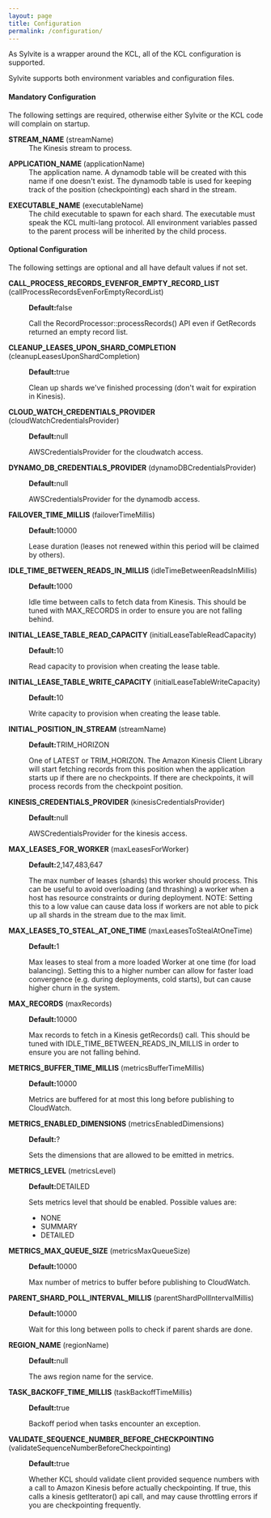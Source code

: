 ```yaml
---
layout: page
title: Configuration
permalink: /configuration/
---
```

As Sylvite is a wrapper around the KCL, all of the KCL configuration is supported.

Sylvite supports both environment variables and configuration files.

#### Mandatory Configuration

<p>
The following settings are required, otherwise either Sylvite or the KCL code will complain on startup.
</p>

<dl class="configuration">
  <dt>
    <strong>STREAM_NAME</strong> (streamName)
  </dt>
  <dd>
  The Kinesis stream to process.
  </dd>
</dl>  

<dl>
  <dt>
    <strong>APPLICATION_NAME</strong> (applicationName)
  </dt>
  <dd>
  The application name.  A dynamodb table will be created with this name if one doesn't exist.  The dynamodb table is used for keeping track of the position (checkpointing) each shard in the stream.
  </dd>
</dl>

<dl>
  <dt>
    <strong>EXECUTABLE_NAME</strong> (executableName)
  </dt>
  <dd>
  The child executable to spawn for each shard.  The executable must speak the KCL multi-lang protocol.  All environment variables passed to the parent process will be inherited by the child process.
  </dd>
</dl>  


#### Optional Configuration

The following settings are optional and all have default values if not set.

<dl class="configuration">
  <dt>
    <strong>CALL_PROCESS_RECORDS_EVENFOR_EMPTY_RECORD_LIST</strong> (callProcessRecordsEvenForEmptyRecordList)
  </dt>
  <dd>
  <p class="first"><strong>Default:</strong>false</p>
  Call the RecordProcessor::processRecords() API even if GetRecords returned an empty record list.
  </dd>
</dl>

<dl class="configuration">
  <dt>
    <strong>CLEANUP_LEASES_UPON_SHARD_COMPLETION</strong> (cleanupLeasesUponShardCompletion)
  </dt>
  <dd>
  <p class="first"><strong>Default:</strong>true</p>
  Clean up shards we've finished processing (don't wait for expiration in Kinesis).
  </dd>
</dl>

<dl class="configuration">
  <dt>
    <strong>CLOUD_WATCH_CREDENTIALS_PROVIDER</strong> (cloudWatchCredentialsProvider)
  </dt>
  <dd>
  <p class="first"><strong>Default:</strong>null</p>
  AWSCredentialsProvider for the cloudwatch access.
  </dd>
</dl>

<dl class="configuration">
  <dt>
    <strong>DYNAMO_DB_CREDENTIALS_PROVIDER</strong> (dynamoDBCredentialsProvider)
  </dt>
  <dd>
  <p class="first"><strong>Default:</strong>null</p>
  AWSCredentialsProvider for the dynamodb access.
  </dd>
</dl>

<dl class="configuration">
  <dt>
    <strong>FAILOVER_TIME_MILLIS</strong> (failoverTimeMillis)
  </dt>
  <dd>
  <p class="first"><strong>Default:</strong>10000</p>
  Lease duration (leases not renewed within this period will be claimed by others).
  </dd>
</dl>  

<dl class="configuration">
  <dt>
    <strong>IDLE_TIME_BETWEEN_READS_IN_MILLIS</strong> (idleTimeBetweenReadsInMillis)
  </dt>
  <dd>
  <p class="first"><strong>Default:</strong>1000</p>
  Idle time between calls to fetch data from Kinesis.  This should be tuned with MAX_RECORDS in order to ensure
  you are not falling behind.
  </dd>
</dl>

<dl class="configuration">
  <dt>
    <strong>INITIAL_LEASE_TABLE_READ_CAPACITY</strong> (initialLeaseTableReadCapacity)
  </dt>
  <dd>
  <p class="first"><strong>Default:</strong>10</p>
  Read capacity to provision when creating the lease table.
  </dd>
</dl>

<dl class="configuration">
  <dt>
    <strong>INITIAL_LEASE_TABLE_WRITE_CAPACITY</strong> (initialLeaseTableWriteCapacity)
  </dt>
  <dd>
  <p class="first"><strong>Default:</strong>10</p>
  Write capacity to provision when creating the lease table.
  </dd>
</dl>

<dl class="configuration">
  <dt>
    <strong>INITIAL_POSITION_IN_STREAM</strong> (streamName)
  </dt>
  <dd>
  <p class="first"><strong>Default:</strong>TRIM_HORIZON</p>
  One of LATEST or TRIM_HORIZON. The Amazon Kinesis Client Library will start fetching records from
  this position when the application starts up if there are no checkpoints. If there are checkpoints,
  it will process records from the checkpoint position.
  </dd>
</dl>

<dl class="configuration">
  <dt>
    <strong>KINESIS_CREDENTIALS_PROVIDER</strong> (kinesisCredentialsProvider)
  </dt>
  <dd>
  <p class="first"><strong>Default:</strong>null</p>
  AWSCredentialsProvider for the kinesis access.
  </dd>
</dl>

<dl class="configuration">
  <dt>
    <strong>MAX_LEASES_FOR_WORKER</strong> (maxLeasesForWorker)
  </dt>
  <dd>
  <p class="first"><strong>Default:</strong>2,147,483,647</p>
  The max number of leases (shards) this worker should process. This can be useful to
  avoid overloading (and thrashing) a worker when a host has resource constraints
  or during deployment.
  NOTE: Setting this to a low value can cause data loss if workers are not able to pick up all shards in the
  stream due to the max limit.
  </dd>
</dl>

<dl class="configuration">
  <dt>
    <strong>MAX_LEASES_TO_STEAL_AT_ONE_TIME</strong> (maxLeasesToStealAtOneTime)
  </dt>
  <dd>
  <p class="first"><strong>Default:</strong>1</p>
  Max leases to steal from a more loaded Worker at one time (for load balancing).
  Setting this to a higher number can allow for faster load convergence (e.g. during deployments, cold starts),
  but can cause higher churn in the system.
  </dd>
</dl>

<dl class="configuration">
  <dt>
    <strong>MAX_RECORDS</strong> (maxRecords)
  </dt>
  <dd>
  <p class="first"><strong>Default:</strong>10000</p>
  Max records to fetch in a Kinesis getRecords() call.  This should be tuned with
  IDLE_TIME_BETWEEN_READS_IN_MILLIS in order to ensure you are not falling behind.
  </dd>
</dl>

<dl class="configuration">
  <dt>
    <strong>METRICS_BUFFER_TIME_MILLIS</strong> (metricsBufferTimeMillis)
  </dt>
  <dd>
  <p class="first"><strong>Default:</strong>10000</p>
  Metrics are buffered for at most this long before publishing to CloudWatch.
  </dd>
</dl>

<dl class="configuration">
  <dt>
    <strong>METRICS_ENABLED_DIMENSIONS</strong> (metricsEnabledDimensions)
  </dt>
  <dd>
  <p class="first"><strong>Default:</strong>?</p>
  Sets the dimensions that are allowed to be emitted in metrics.
  </dd>
</dl>

<dl class="configuration">
  <dt>
    <strong>METRICS_LEVEL</strong> (metricsLevel)
  </dt>
  <dd>
  <p class="first"><strong>Default:</strong>DETAILED</p>
  Sets metrics level that should be enabled. Possible values are:
  <ul>
    <li>NONE</li>
    <li>SUMMARY</li>
    <li>DETAILED</li>
  </ul>
  </dd>
</dl>

<dl class="configuration">
  <dt>
    <strong>METRICS_MAX_QUEUE_SIZE</strong> (metricsMaxQueueSize)
  </dt>
  <dd>
  <p class="first"><strong>Default:</strong>10000</p>
  Max number of metrics to buffer before publishing to CloudWatch.
  </dd>
</dl>

<dl class="configuration">
  <dt>
    <strong>PARENT_SHARD_POLL_INTERVAL_MILLIS</strong> (parentShardPollIntervalMillis)
  </dt>
  <dd>
  <p class="first"><strong>Default:</strong>10000</p>
  Wait for this long between polls to check if parent shards are done.
  </dd>
</dl>

<dl class="configuration">
  <dt>
    <strong>REGION_NAME</strong> (regionName)
  </dt>
  <dd>
  <p class="first"><strong>Default:</strong>null</p>
  The aws region name for the service.
  </dd>
</dl>

<dl class="configuration">
  <dt>
    <strong>TASK_BACKOFF_TIME_MILLIS</strong> (taskBackoffTimeMillis)
  </dt>
  <dd>
  <p class="first"><strong>Default:</strong>true</p>
  Backoff period when tasks encounter an exception.
  </dd>
</dl>

<dl class="configuration">
  <dt>
    <strong>VALIDATE_SEQUENCE_NUMBER_BEFORE_CHECKPOINTING</strong> (validateSequenceNumberBeforeCheckpointing)
  </dt>
  <dd>
  <p class="first"><strong>Default:</strong>true</p>
  Whether KCL should validate client provided sequence numbers with a call to Amazon Kinesis before actually checkpointing.
  If true, this calls a kinesis getIterator() api call, and may cause throttling errors if you are checkpointing frequently.
  </dd>
</dl>
